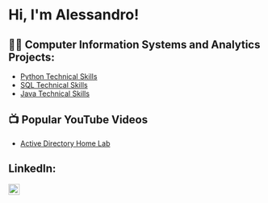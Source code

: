 <h1>Hi, I'm Alessandro! </h1>

<h2>👨‍💻 Computer Information Systems and Analytics Projects:</h2>

- [Python Technical Skills](https://github.com/alessandro-alvarado/JavaTechnicalSkills/blob/main/README.md)
- [SQL Technical Skills](https://github.com/alessandro-alvarado/JavaTechnicalSkills/blob/main/README.md)
- [Java Technical Skills](https://github.com/alessandro-alvarado/JavaTechnicalSkills/blob/main/README.md)


<h2>📺 Popular YouTube Videos</h2>

- [Active Directory Home Lab](https://www.youtube.com/watch?v=a83ASGn_V_s)

<h2> LinkedIn:</h2>

[<img align="left" alt="JoshMadakor | LinkedIn" width="22px" src="https://cdn.jsdelivr.net/npm/simple-icons@v3/icons/linkedin.svg" />][linkedin]

[linkedin]: https://www.linkedin.com/in/alessandro-alvarado-8b5457325/

<!--
**joshmadakor1/joshmadakor1** is a ✨ _special_ ✨ repository because its `README.md` (this file) appears on your GitHub profile.

Here are some ideas to get you started:

- 🔭 I’m currently working on ...
- 🌱 I’m currently learning ...
- 👯 I’m looking to collaborate on ...
- 🤔 I’m looking for help with ...
- 💬 Ask me about ...
- 📫 How to reach me: ...
- 😄 Pronouns: ...
- ⚡ Fun fact: ...
-->
